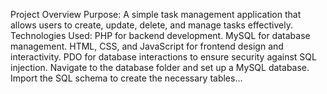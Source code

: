 Project Overview
Purpose: A simple task management application that allows users to create, update, delete, and manage tasks effectively.
Technologies Used:
PHP for backend development.
MySQL for database management.
HTML, CSS, and JavaScript for frontend design and interactivity.
PDO for database interactions to ensure security against SQL injection.
Navigate to the database folder and set up a MySQL database. Import the SQL schema to create the necessary tables...